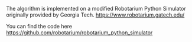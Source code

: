 The algorithm is implemented on a modified Robotarium Python Simulator originally provided by Georgia Tech. https://www.robotarium.gatech.edu/

You can find the code here https://github.com/robotarium/robotarium_python_simulator
